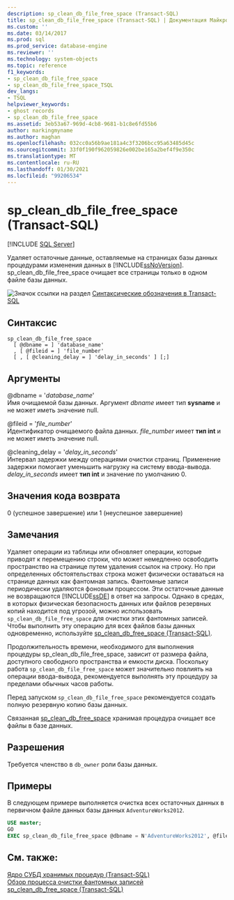 ```yaml
---
description: sp_clean_db_file_free_space (Transact-SQL)
title: sp_clean_db_file_free_space (Transact-SQL) | Документация Майкрософт
ms.custom: ''
ms.date: 03/14/2017
ms.prod: sql
ms.prod_service: database-engine
ms.reviewer: ''
ms.technology: system-objects
ms.topic: reference
f1_keywords:
- sp_clean_db_file_free_space
- sp_clean_db_file_free_space_TSQL
dev_langs:
- TSQL
helpviewer_keywords:
- ghost records
- sp_clean_db_file_free_space
ms.assetid: 3eb53a67-969d-4cb8-9681-b1c8e6fd55b6
author: markingmyname
ms.author: maghan
ms.openlocfilehash: 032cc0a56b9ae181a4c3f3206bcc95a63485d45c
ms.sourcegitcommit: 33f0f190f962059826e002be165a2bef4f9e350c
ms.translationtype: MT
ms.contentlocale: ru-RU
ms.lasthandoff: 01/30/2021
ms.locfileid: "99206534"
---
```

# <a name="sp_clean_db_file_free_space-transact-sql"></a>sp_clean_db_file_free_space (Transact-SQL)
[!INCLUDE [SQL Server](../../includes/applies-to-version/sqlserver.md)]

  Удаляет остаточные данные, оставляемые на страницах базы данных процедурами изменения данных в [!INCLUDE[ssNoVersion](../../includes/ssnoversion-md.md)]. sp_clean_db_file_free_space очищает все страницы только в одном файле базы данных.  
  
 ![Значок ссылки на раздел](../../database-engine/configure-windows/media/topic-link.gif "Значок ссылки на раздел") [Синтаксические обозначения в Transact-SQL](../../t-sql/language-elements/transact-sql-syntax-conventions-transact-sql.md)  
  
## <a name="syntax"></a>Синтаксис  
  
```syntaxsql  
sp_clean_db_file_free_space   
  [ @dbname = ] 'database_name'   
  , [ @fileid = ] 'file_number'   
  [ , [ @cleaning_delay = ] 'delay_in_seconds' ] [;]  
```  
  
## <a name="arguments"></a>Аргументы  
 @dbname = '*database_name*'  
 Имя очищаемой базы данных. Аргумент *dbname* имеет тип **sysname** и не может иметь значение null.  
  
 @fileid = '*file_number*'  
 Идентификатор очищаемого файла данных. *file_number* имеет **тип int** и не может иметь значение null.  
  
 @cleaning_delay = '*delay_in_seconds*'  
 Интервал задержки между операциями очистки страниц. Применение задержки помогает уменьшить нагрузку на систему ввода-вывода. *delay_in_seconds* имеет **тип int** и значение по умолчанию 0.  
  
## <a name="return-code-values"></a>Значения кода возврата  
 0 (успешное завершение) или 1 (неуспешное завершение)  
  
## <a name="remarks"></a>Замечания  
 Удаляет операции из таблицы или обновляет операции, которые приводят к перемещению строки, что может немедленно освободить пространство на странице путем удаления ссылок на строку. Но при определенных обстоятельствах строка может физически оставаться на странице данных как фантомная запись. Фантомные записи периодически удаляются фоновым процессом. Эти остаточные данные не возвращаются [!INCLUDE[ssDE](../../includes/ssde-md.md)] в ответ на запросы. Однако в средах, в которых физическая безопасность данных или файлов резервных копий находится под угрозой, можно использовать `sp_clean_db_file_free_space` для очистки этих фантомных записей. Чтобы выполнить эту операцию для всех файлов базы данных одновременно, используйте [sp_clean_db_free_space (Transact-SQL)](../../relational-databases/system-stored-procedures/sp-clean-db-free-space-transact-sql.md). 
  
 Продолжительность времени, необходимого для выполнения процедуры sp_clean_db_file_free_space, зависит от размера файла, доступного свободного пространства и емкости диска. Поскольку работа `sp_clean_db_file_free_space` может значительно повлиять на операции ввода-вывода, рекомендуется выполнять эту процедуру за пределами обычных часов работы.  
  
 Перед запуском `sp_clean_db_file_free_space` рекомендуется создать полную резервную копию базы данных.  
  
 Связанная [sp_clean_db_free_space](../../relational-databases/system-stored-procedures/sp-clean-db-free-space-transact-sql.md) хранимая процедура очищает все файлы в базе данных.  
  
## <a name="permissions"></a>Разрешения  
 Требуется членство в `db_owner` роли базы данных.  
  
## <a name="examples"></a>Примеры  
 В следующем примере выполняется очистка всех остаточных данных в первичном файле данных базы данных `AdventureWorks2012`.  
  
```sql  
USE master;  
GO  
EXEC sp_clean_db_file_free_space @dbname = N'AdventureWorks2012', @fileid = 1;  
```  
  
## <a name="see-also"></a>См. также:  
 [Ядро СУБД хранимых процедур &#40;Transact-SQL&#41;](../../relational-databases/system-stored-procedures/database-engine-stored-procedures-transact-sql.md)   
 [Обзор процесса очистки фантомных записей](../ghost-record-cleanup-process-guide.md)    
 [sp_clean_db_free_space (Transact-SQL)](../../relational-databases/system-stored-procedures/sp-clean-db-free-space-transact-sql.md)
   
